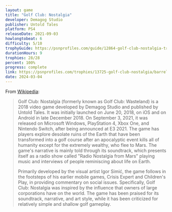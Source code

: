 ```yaml
---
layout: game
title: "Golf Club: Nostalgia"
developer: Demagog Studio
publisher: Untold Tales
platform: PS4
releaseDate: 2021-09-03
howlongtobeat: 6
difficulty: 5/10
trophyGuide: https://psnprofiles.com/guide/12864-golf-club-nostalgia-trophy-guide
durationHours: 9
trophies: 28/28
percent: 100%
progress: complete
link: https://psnprofiles.com/trophies/13725-golf-club-nostalgia/barrelofjuice
date: 2024-03-04
---
```


From [Wikipedia](https://en.wikipedia.org/wiki/Golf_Club:_Wasteland):

> Golf Club: Nostalgia (formerly known as Golf Club: Wasteland) is a 2018 video game developed by Demagog Studio and published by Untold Tales. It was initially launched on June 20, 2018, on iOS and on Android in late December 2018. On September 3, 2021, it was released on Microsoft Windows, PlayStation 4, Xbox One, and Nintendo Switch, after being announced at E3 2021. The game has players explore desolate ruins of the Earth that have been transformed into a golf course after an apocalyptic event kills all of humanity except for the extremely wealthy, who flee to Mars. The game's narrative is mainly told through its soundtrack, which presents itself as a radio show called "Radio Nostalgia from Mars" playing music and interviews of people reminiscing about life on Earth.
>
> Primarily developed by the visual artist Igor Simić, the game follows in the footsteps of his earlier mobile games, Crisis Expert and Children's Play, in providing commentary on social issues. Specifically, Golf Club: Nostalgia was inspired by the influence that owners of large corporations have on the world. The game has been praised for its soundtrack, narrative, and art style, while it has been criticized for relatively simple and shallow golf gameplay.

